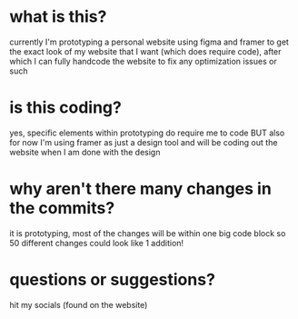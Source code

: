 # what is this?

currently I'm prototyping a personal website using figma and framer to get the exact look of my website that I want (which does require code), after which I can fully handcode the website to fix any optimization issues or such

# is this coding?

yes, specific elements within prototyping do require me to code BUT also for now I'm using framer as just a design tool and will be coding out the website when I am done with the design

# why aren't there many changes in the commits?

it is prototyping, most of the changes will be within one big code block so 50 different changes could look like 1 addition!

# questions or suggestions?

hit my socials (found on the website)
